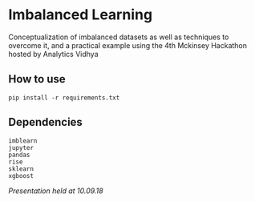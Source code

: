 # Imbalanced Learning

Conceptualization of imbalanced datasets as well as techniques to overcome it, and a practical example using the 4th Mckinsey Hackathon hosted by Analytics Vidhya


## How to use

```
pip install -r requirements.txt
```



## Dependencies
```
imblearn
jupyter
pandas
rise
sklearn
xgboost
```


_Presentation held at 10.09.18_
